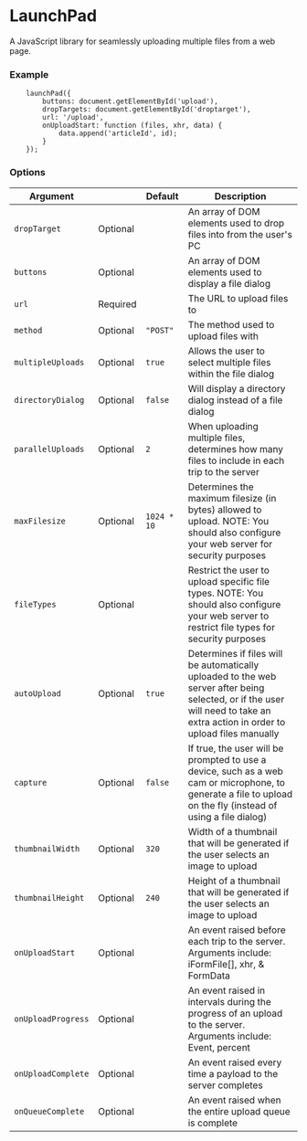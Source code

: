 # LaunchPad
A JavaScript library for seamlessly uploading multiple files from a web page.

### Example
```
    launchPad({
        buttons: document.getElementById('upload'),
        dropTargets: document.getElementById('droptarget'),
        url: '/upload',
        onUploadStart: function (files, xhr, data) {
            data.append('articleId', id);
        }
    });
```

### Options
| Argument |  | Default | Description |
| --- | --- | --- | --- |
| `dropTarget` | Optional | | An array of DOM elements used to drop files into from the user's PC |
| `buttons` | Optional | | An array of DOM elements used to display a file dialog |
| `url` | Required | | The URL to upload files to |
| `method` | Optional | `"POST"` | The method used to upload files with |
| `multipleUploads` | Optional | `true` | Allows the user to select multiple files within the file dialog |
| `directoryDialog` | Optional | `false` | Will display a directory dialog instead of a file dialog |
| `parallelUploads` | Optional | `2` | When uploading multiple files, determines how many files to include in each trip to the server |
| `maxFilesize` | Optional | `1024 * 10` | Determines the maximum filesize (in bytes) allowed to upload. NOTE: You should also configure your web server for security purposes |
| `fileTypes` | Optional | | Restrict the user to upload specific file types. NOTE: You should also configure your web server to restrict file types for security purposes |
| `autoUpload` | Optional | `true` | Determines if files will be automatically uploaded to the web server after being selected, or if the user will need to take an extra action in order to upload files manually |
| `capture` | Optional | `false` | If true, the user will be prompted to use a device, such as a web cam or microphone, to generate a file to upload on the fly (instead of using a file dialog) |
| `thumbnailWidth` | Optional | `320` | Width of a thumbnail that will be generated if the user selects an image to upload |
| `thumbnailHeight` | Optional | `240` | Height of a thumbnail that will be generated if the user selects an image to upload |
| `onUploadStart` | Optional | | An event raised before each trip to the server. Arguments include: iFormFile[], xhr, & FormData |
| `onUploadProgress` | Optional | | An event raised in intervals during the progress of an upload to the server. Arguments include: Event, percent |
| `onUploadComplete` | Optional | | An event raised every time a payload to the server completes |
| `onQueueComplete` | Optional | | An event raised when the entire upload queue is complete |




